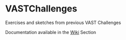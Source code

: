 # VASTChallenges
Exercises and sketches from previous VAST Challenges

Documentation available in the [Wiki](https://github.com/rinziv/VASTChallenges/wiki) Section
